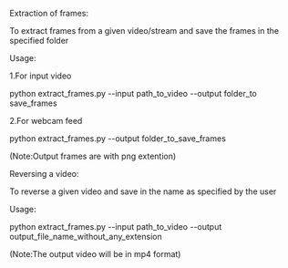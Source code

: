Extraction of frames:

To extract frames from a given video/stream and save the frames in the specified folder

Usage:

1.For input video

python extract_frames.py --input path_to_video --output folder_to save_frames 

2.For webcam feed

python extract_frames.py --output folder_to_save_frames  

(Note:Output frames are with png extention)



Reversing a video:

To reverse a given video and save in the name as specified by the user

Usage:

python extract_frames.py --input path_to_video --output output_file_name_without_any_extension

(Note:The output video will be in mp4 format)
